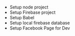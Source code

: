  - Setup node project
 - Setup Firebase project
 - Setup Babel
 - Setup local firebase database
 - Setup Facebook Page for Dev
